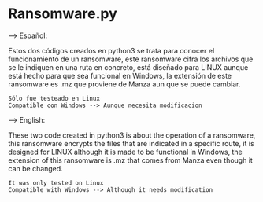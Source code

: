 # Ransomware.py
--> Español:

Estos dos códigos creados en python3 se trata para conocer el funcionamiento de un ransomware, este ransomware cifra los archivos que se le indiquen en una ruta en concreto, está diseñado para LINUX aunque está hecho para que sea funcional en Windows, la extensión de este ransomware es .mz que proviene de Manza aun que se puede cambiar.

    Sólo fue testeado en Linux
    Compatible con Windows --> Aunque necesita modificacion
    
--> English:

These two code created in python3 is about the operation of a ransomware, this ransomware encrypts the files that are indicated in a specific route, it is designed for LINUX although it is made to be functional in Windows, the extension of this ransomware is .mz that comes from Manza even though it can be changed.

    It was only tested on Linux
    Compatible with Windows --> Although it needs modification
    
